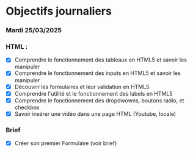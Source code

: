 # Objectifs journaliers

### Mardi 25/03/2025

### HTML :

- [x] Comprendre le fonctionnement des tableaux en HTML5 et savoir les manipuler
- [x] Comprendre le fonctionnement des inputs en HTML5 et savoir les manipuler
- [x] Découvrir les formulaires et leur validation en HTML5
- [x] Comprendre l'utilité et le fonctionnement des labels en HTML5
- [x] Comprendre le fonctionnement des dropdwowns, boutons radio, et checkbox
- [x] Savoir insérer une vidéo dans une page HTML (Youtube, locale)

### Brief

- [x] Créer son premier Formulaire (voir brief)
